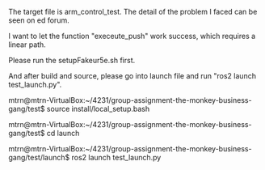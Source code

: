 The target file is arm_control_test. The detail of the problem I faced can be seen on ed forum.

I want to let the function "execeute_push" work success, which requires a linear path.

Please run the setupFakeur5e.sh first.

And after build and source, please go into launch file and run "ros2 launch test_launch.py".

mtrn@mtrn-VirtualBox:~/4231/group-assignment-the-monkey-business-gang/test$ source install/local_setup.bash

mtrn@mtrn-VirtualBox:~/4231/group-assignment-the-monkey-business-gang/test$ cd launch

mtrn@mtrn-VirtualBox:~/4231/group-assignment-the-monkey-business-gang/test/launch$ ros2 launch test_launch.py
